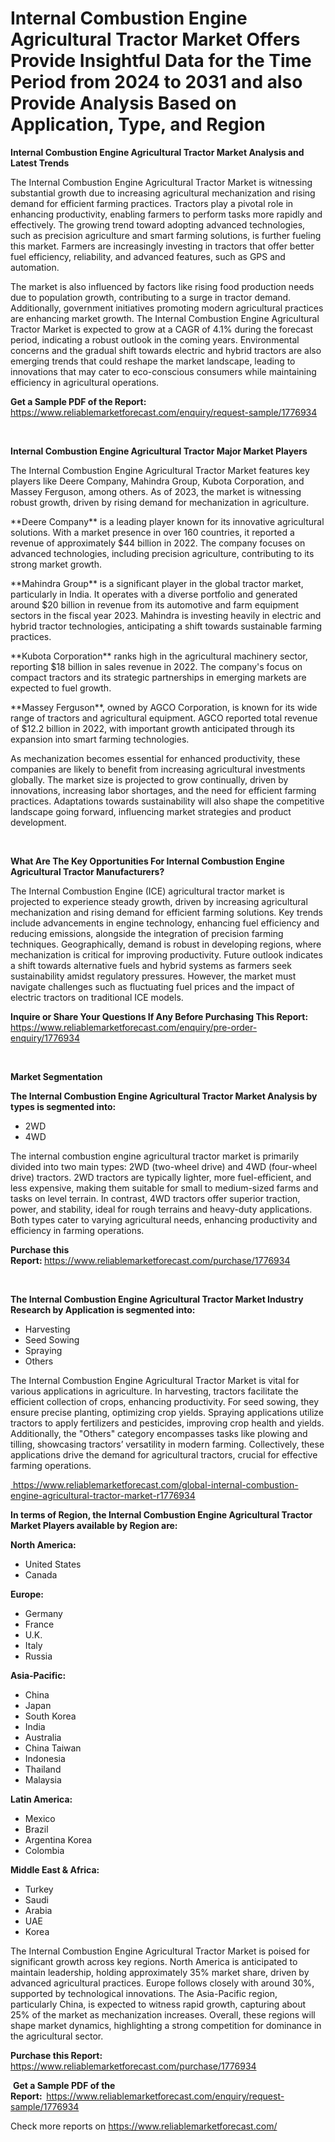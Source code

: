 <p><h1>Internal Combustion Engine Agricultural Tractor Market Offers Provide Insightful Data for the Time Period from 2024 to 2031 and also Provide Analysis Based on Application, Type, and Region</h1></p><p><strong>Internal Combustion Engine Agricultural Tractor Market Analysis and Latest Trends</strong></p>
<p><p>The Internal Combustion Engine Agricultural Tractor Market is witnessing substantial growth due to increasing agricultural mechanization and rising demand for efficient farming practices. Tractors play a pivotal role in enhancing productivity, enabling farmers to perform tasks more rapidly and effectively. The growing trend toward adopting advanced technologies, such as precision agriculture and smart farming solutions, is further fueling this market. Farmers are increasingly investing in tractors that offer better fuel efficiency, reliability, and advanced features, such as GPS and automation.</p><p>The market is also influenced by factors like rising food production needs due to population growth, contributing to a surge in tractor demand. Additionally, government initiatives promoting modern agricultural practices are enhancing market growth. The Internal Combustion Engine Agricultural Tractor Market is expected to grow at a CAGR of 4.1% during the forecast period, indicating a robust outlook in the coming years. Environmental concerns and the gradual shift towards electric and hybrid tractors are also emerging trends that could reshape the market landscape, leading to innovations that may cater to eco-conscious consumers while maintaining efficiency in agricultural operations.</p></p>
<p><strong>Get a Sample PDF of the Report:&nbsp;</strong> <a href="https://www.reliablemarketforecast.com/enquiry/request-sample/1776934?utm_campaign=1929&utm_medium=2&utm_source=Github&utm_content=ia&utm_term=27122024&utm_id=internal-combustion-engine-agricultural-tractor">https://www.reliablemarketforecast.com/enquiry/request-sample/1776934</a></p>
<p>&nbsp;</p>
<p><strong>Internal Combustion Engine Agricultural Tractor Major Market Players</strong></p>
<p><p>The Internal Combustion Engine Agricultural Tractor Market features key players like Deere Company, Mahindra Group, Kubota Corporation, and Massey Ferguson, among others. As of 2023, the market is witnessing robust growth, driven by rising demand for mechanization in agriculture.</p><p>**Deere Company** is a leading player known for its innovative agricultural solutions. With a market presence in over 160 countries, it reported a revenue of approximately $44 billion in 2022. The company focuses on advanced technologies, including precision agriculture, contributing to its strong market growth.</p><p>**Mahindra Group** is a significant player in the global tractor market, particularly in India. It operates with a diverse portfolio and generated around $20 billion in revenue from its automotive and farm equipment sectors in the fiscal year 2023. Mahindra is investing heavily in electric and hybrid tractor technologies, anticipating a shift towards sustainable farming practices.</p><p>**Kubota Corporation** ranks high in the agricultural machinery sector, reporting $18 billion in sales revenue in 2022. The company's focus on compact tractors and its strategic partnerships in emerging markets are expected to fuel growth.</p><p>**Massey Ferguson**, owned by AGCO Corporation, is known for its wide range of tractors and agricultural equipment. AGCO reported total revenue of $12.2 billion in 2022, with important growth anticipated through its expansion into smart farming technologies.</p><p>As mechanization becomes essential for enhanced productivity, these companies are likely to benefit from increasing agricultural investments globally. The market size is projected to grow continually, driven by innovations, increasing labor shortages, and the need for efficient farming practices. Adaptations towards sustainability will also shape the competitive landscape going forward, influencing market strategies and product development.</p></p>
<p>&nbsp;</p>
<p><strong>What Are The Key Opportunities For Internal Combustion Engine Agricultural Tractor Manufacturers?</strong></p>
<p><p>The Internal Combustion Engine (ICE) agricultural tractor market is projected to experience steady growth, driven by increasing agricultural mechanization and rising demand for efficient farming solutions. Key trends include advancements in engine technology, enhancing fuel efficiency and reducing emissions, alongside the integration of precision farming techniques. Geographically, demand is robust in developing regions, where mechanization is critical for improving productivity. Future outlook indicates a shift towards alternative fuels and hybrid systems as farmers seek sustainability amidst regulatory pressures. However, the market must navigate challenges such as fluctuating fuel prices and the impact of electric tractors on traditional ICE models.</p></p>
<p><strong>Inquire or Share Your Questions If Any Before Purchasing This Report:</strong> <a href="https://www.reliablemarketforecast.com/enquiry/pre-order-enquiry/1776934?utm_campaign=1929&utm_medium=2&utm_source=Github&utm_content=ia&utm_term=27122024&utm_id=internal-combustion-engine-agricultural-tractor">https://www.reliablemarketforecast.com/enquiry/pre-order-enquiry/1776934</a></p>
<p>&nbsp;</p>
<p><strong>Market Segmentation</strong></p>
<p><strong>The Internal Combustion Engine Agricultural Tractor Market Analysis by types is segmented into:</strong></p>
<p><ul><li>2WD</li><li>4WD</li></ul></p>
<p><p>The internal combustion engine agricultural tractor market is primarily divided into two main types: 2WD (two-wheel drive) and 4WD (four-wheel drive) tractors. 2WD tractors are typically lighter, more fuel-efficient, and less expensive, making them suitable for small to medium-sized farms and tasks on level terrain. In contrast, 4WD tractors offer superior traction, power, and stability, ideal for rough terrains and heavy-duty applications. Both types cater to varying agricultural needs, enhancing productivity and efficiency in farming operations.</p></p>
<p><strong>Purchase this Report:&nbsp;</strong><a href="https://www.reliablemarketforecast.com/purchase/1776934?utm_campaign=1929&utm_medium=2&utm_source=Github&utm_content=ia&utm_term=27122024&utm_id=internal-combustion-engine-agricultural-tractor">https://www.reliablemarketforecast.com/purchase/1776934</a></p>
<p>&nbsp;</p>
<p><strong>The Internal Combustion Engine Agricultural Tractor Market Industry Research by Application is segmented into:</strong></p>
<p><ul><li>Harvesting</li><li>Seed Sowing</li><li>Spraying</li><li>Others</li></ul></p>
<p><p>The Internal Combustion Engine Agricultural Tractor Market is vital for various applications in agriculture. In harvesting, tractors facilitate the efficient collection of crops, enhancing productivity. For seed sowing, they ensure precise planting, optimizing crop yields. Spraying applications utilize tractors to apply fertilizers and pesticides, improving crop health and yields. Additionally, the "Others" category encompasses tasks like plowing and tilling, showcasing tractors’ versatility in modern farming. Collectively, these applications drive the demand for agricultural tractors, crucial for effective farming operations.</p></p>
<p><a href="https://www.reliablemarketforecast.com/global-internal-combustion-engine-agricultural-tractor-market-r1776934?utm_campaign=1929&utm_medium=2&utm_source=Github&utm_content=ia&utm_term=27122024&utm_id=internal-combustion-engine-agricultural-tractor">&nbsp;https://www.reliablemarketforecast.com/global-internal-combustion-engine-agricultural-tractor-market-r1776934</a></p>
<p><strong>In terms of Region, the Internal Combustion Engine Agricultural Tractor Market Players available by Region are:</strong></p>
<p>
    <p> <strong> North America: </strong>
        <ul>
            <li>United States</li>
            <li>Canada</li>
        </ul>
        </p> 
    <p> <strong> Europe: </strong>
        <ul>
            <li>Germany</li>
            <li>France</li>
            <li>U.K.</li>
            <li>Italy</li>
            <li>Russia</li>
        </ul>
        </p> 
    <p> <strong> Asia-Pacific: </strong>
        <ul>
            <li>China</li>
            <li>Japan</li>
            <li>South Korea</li>
            <li>India</li>
            <li>Australia</li>
            <li>China Taiwan</li>
            <li>Indonesia</li>
            <li>Thailand</li>
            <li>Malaysia</li>
        </ul>
        </p> 
    <p> <strong> Latin America: </strong>
        <ul>
            <li>Mexico</li>
            <li>Brazil</li>
            <li>Argentina Korea</li>
            <li>Colombia</li>
        </ul>
        </p> 
    <p> <strong> Middle East & Africa: </strong>
        <ul>
            <li>Turkey</li>
            <li>Saudi</li>
            <li>Arabia</li>
            <li>UAE</li>
            <li>Korea</li>
        </ul>
    </p>
    </p>
<p><p>The Internal Combustion Engine Agricultural Tractor Market is poised for significant growth across key regions. North America is anticipated to maintain leadership, holding approximately 35% market share, driven by advanced agricultural practices. Europe follows closely with around 30%, supported by technological innovations. The Asia-Pacific region, particularly China, is expected to witness rapid growth, capturing about 25% of the market as mechanization increases. Overall, these regions will shape market dynamics, highlighting a strong competition for dominance in the agricultural sector.</p></p>
<p><strong>Purchase this Report: </strong><a href="https://www.reliablemarketforecast.com/purchase/1776934?utm_campaign=1929&utm_medium=2&utm_source=Github&utm_content=ia&utm_term=27122024&utm_id=internal-combustion-engine-agricultural-tractor">https://www.reliablemarketforecast.com/purchase/1776934</a></p>
<p>&nbsp;<strong>Get a Sample PDF of the Report:&nbsp;&nbsp;</strong><a href="https://www.reliablemarketforecast.com/enquiry/request-sample/1776934?utm_campaign=1929&utm_medium=2&utm_source=Github&utm_content=ia&utm_term=27122024&utm_id=internal-combustion-engine-agricultural-tractor">https://www.reliablemarketforecast.com/enquiry/request-sample/1776934</a></p>
<p><strong></strong></p>
<p>Check more reports on <a href="https://www.reliablemarketforecast.com/?utm_campaign=1929&utm_medium=2&utm_source=Github&utm_content=ia&utm_term=27122024&utm_id=internal-combustion-engine-agricultural-tractor">https://www.reliablemarketforecast.com/</a></p>